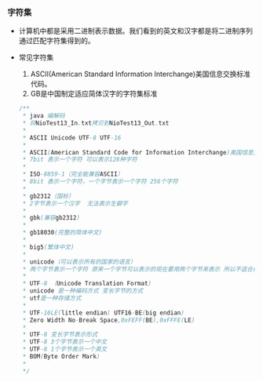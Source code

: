 ### 字符集

- 计算机中都是采用二进制表示数据。我们看到的英文和汉字都是将二进制序列通过匹配字符集得到的。

- 常见字符集

  1. ASCII(American Standard Information Interchange)美国信息交换标准代码。
  2. GB是中国制定适应简体汉字的字符集标准

  ```java
  /**
   * java 编解码
   * 将NioTest13_In.txt拷贝到NioTest13_Out.txt
   *
   * ASCII Unicode UTF-8 UTF-16
   *
   * ASCII(American Standard Code for Information Interchange)美国信息交换标准代码
   * 7bit 表示一个字符 可以表示128种字符
   *
   * ISO-8859-1（完全能兼容ASCII）
   * 8bit 表示一个字符，一个字节表示一个字符 256个字符
   *
   * gb2312（国标）
   * 2字节表示一个汉字  无法表示生僻字
   *
   * gbk(兼容gb2312)
   *
   * gb18030(完整的简体中文)
   *
   * big5(繁体中文)
   *
   * unicode（可以表示所有的国家的语言）
   * 两个字节表示一个字符 原来一个字节可以表示的现在要用两个字节来表示 所以不适合存储
   *
   * UTF-8 （Unicode Translation Format)
   * unicode 是一种编码方式 变长字节的方式
   * utf是一种存储方式
   *
   * UTF-16LE(little endian) UTF16-BE(big endian)
   * Zero Width No-Break Space,0xFEFF(BE),0xFFFE(LE)
   *
   * UTF-8 变长字节表示形式
   * UTF-8 3个字节表示一个中文
   * UTF-8 1个字节表示一个英文
   * BOM(Byte Order Mark)
   *
   */
  ```

  

